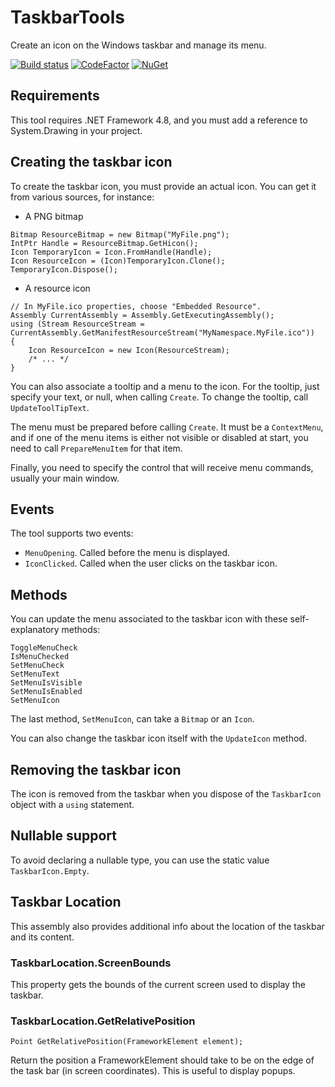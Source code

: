 # TaskbarTools
Create an icon on the Windows taskbar and manage its menu.

[![Build status](https://ci.appveyor.com/api/projects/status/pit8rfvu7s3pxg79?svg=true)](https://ci.appveyor.com/project/dlebansais/taskbartools) [![CodeFactor](https://www.codefactor.io/repository/github/dlebansais/taskbartools/badge)](https://www.codefactor.io/repository/github/dlebansais/taskbartools)  [![NuGet](https://img.shields.io/nuget/v/TaskbarTools.svg)](https://www.nuget.org/packages/TaskbarTools)

## Requirements

This tool requires .NET Framework 4.8, and you must add a reference to System.Drawing in your project. 

## Creating the taskbar icon

To create the taskbar icon, you must provide an actual icon. You can get it from various sources, for instance:

+ A PNG bitmap

````
Bitmap ResourceBitmap = new Bitmap("MyFile.png");
IntPtr Handle = ResourceBitmap.GetHicon();
Icon TemporaryIcon = Icon.FromHandle(Handle);
Icon ResourceIcon = (Icon)TemporaryIcon.Clone();
TemporaryIcon.Dispose();
````

+ A resource icon
 
````
// In MyFile.ico properties, choose "Embedded Resource". 
Assembly CurrentAssembly = Assembly.GetExecutingAssembly();
using (Stream ResourceStream = CurrentAssembly.GetManifestResourceStream("MyNamespace.MyFile.ico"))
{
    Icon ResourceIcon = new Icon(ResourceStream);
	/* ... */
}
````

You can also associate a tooltip and a menu to the icon. For the tooltip, just specify your text, or null, when calling `Create`. To change the tooltip, call `UpdateToolTipText`.

The menu must be prepared before calling `Create`. It must be a `ContextMenu`, and if one of the menu items is either not visible or disabled at start, you need to call `PrepareMenuItem` for that item.

Finally, you need to specify the control that will receive menu commands, usually your main window.

## Events

The tool supports two events:

+ `MenuOpening`. Called before the menu is displayed.
+ `IconClicked`. Called when the user clicks on the taskbar icon.

## Methods

You can update the menu associated to the taskbar icon with these self-explanatory methods:

    ToggleMenuCheck
    IsMenuChecked
    SetMenuCheck
    SetMenuText
    SetMenuIsVisible
    SetMenuIsEnabled
    SetMenuIcon

The last method, `SetMenuIcon`, can take a `Bitmap` or an `Icon`.

You can also change the taskbar icon itself with the `UpdateIcon` method.

## Removing the taskbar icon

The icon is removed from the taskbar when you dispose of the `TaskbarIcon` object with a `using` statement.
 
## Nullable support

To avoid declaring a nullable type, you can use the static value `TaskbarIcon.Empty`.

## Taskbar Location

This assembly also provides additional info about the location of the taskbar and its content.

### TaskbarLocation.ScreenBounds

This property gets the bounds of the current screen used to display the taskbar.

### TaskbarLocation.GetRelativePosition

	Point GetRelativePosition(FrameworkElement element);

Return the position a FrameworkElement should take to be on the edge of the task bar (in screen coordinates). This is useful to display popups.

